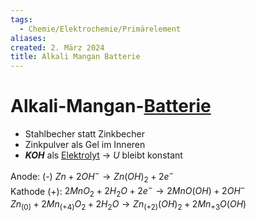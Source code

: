 ```yaml
---
tags:
  - Chemie/Elektrochemie/Primärelement
aliases: 
created: 2. März 2024
title: Alkali Mangan Batterie
---
```


# Alkali-Mangan-[Batterie](Primärelement.md)

- Stahlbecher statt Zinkbecher
- Zinkpulver als Gel im Inneren
- **$KOH$** als [Elektrolyt](Elektrochemie.md) $\rightarrow$ $U$ bleibt konstant

Anode: (-) $Zn + 2OH^{-}\longrightarrow Zn(OH)_{2}+2e^{-}$  
Kathode (+): $2MnO_{2}+2H_{2}O+2e^{-}\longrightarrow 2MnO(OH)+2OH^{-}$  
$Zn_{(0)}+2Mn_{(+4)}O_{2}+2H_{2}O\longrightarrow Zn_{(+2)}(OH)_{2}+2Mn_{+3}O(OH)$